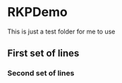 # RKPDemo

This is just a test folder for me to use 

## First set of lines 

### Second set of lines 

